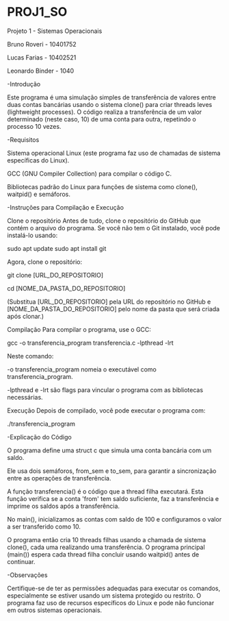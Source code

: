 # PROJ1_SO


Projeto 1 - Sistemas Operacionais

Bruno Roveri - 10401752

Lucas Farias - 10402521

Leonardo Binder - 1040

-Introdução

Este programa é uma simulação simples de transferência de valores entre duas contas bancárias usando o sistema clone() para criar threads leves (lightweight processes). O código realiza a transferência de um valor determinado (neste caso, 10) de uma conta para outra, repetindo o processo 10 vezes.

-Requisitos

Sistema operacional Linux (este programa faz uso de chamadas de sistema específicas do Linux).

GCC (GNU Compiler Collection) para compilar o código C.

Bibliotecas padrão do Linux para funções de sistema como clone(), waitpid() e semáforos.

-Instruções para Compilação e Execução

Clone o repositório
Antes de tudo, clone o repositório do GitHub que contém o arquivo do programa. Se você não tem o Git instalado, você pode instalá-lo usando:

sudo apt update sudo apt install git

Agora, clone o repositório:

git clone [URL_DO_REPOSITORIO]

cd [NOME_DA_PASTA_DO_REPOSITORIO]

(Substitua [URL_DO_REPOSITORIO] pela URL do repositório no GitHub e [NOME_DA_PASTA_DO_REPOSITORIO] pelo nome da pasta que será criada após clonar.)

Compilação
Para compilar o programa, use o GCC:

gcc -o transferencia_program transferencia.c -lpthread -lrt

Neste comando:

-o transferencia_program nomeia o executável como transferencia_program.

-lpthread e -lrt são flags para vincular o programa com as bibliotecas necessárias.

Execução
Depois de compilado, você pode executar o programa com:

./transferencia_program

-Explicação do Código

O programa define uma struct c que simula uma conta bancária com um saldo.

Ele usa dois semáforos, from_sem e to_sem, para garantir a sincronização entre as operações de transferência.

A função transferencia() é o código que a thread filha executará. Esta função verifica se a conta 'from' tem saldo suficiente, faz a transferência e imprime os saldos após a transferência.

No main(), inicializamos as contas com saldo de 100 e configuramos o valor a ser transferido como 10.

O programa então cria 10 threads filhas usando a chamada de sistema clone(), cada uma realizando uma transferência. O programa principal (main()) espera cada thread filha concluir usando waitpid() antes de continuar.

-Observações

Certifique-se de ter as permissões adequadas para executar os comandos, especialmente se estiver usando um sistema protegido ou restrito. O programa faz uso de recursos específicos do Linux e pode não funcionar em outros sistemas operacionais.

